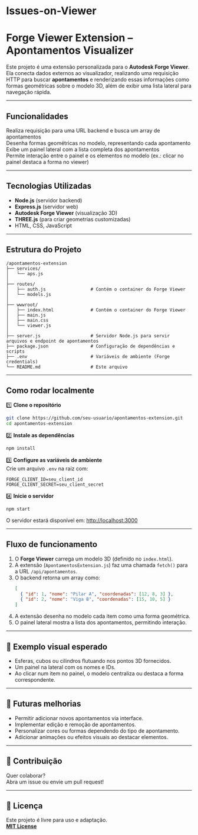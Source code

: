 # Issues-on-Viewer
# Forge Viewer Extension – Apontamentos Visualizer

Este projeto é uma extensão personalizada para o **Autodesk Forge Viewer**. Ela conecta dados externos ao visualizador, realizando uma requisição HTTP para buscar **apontamentos** e renderizando essas informações como formas geométricas sobre o modelo 3D, além de exibir uma lista lateral para navegação rápida.

---

## Funcionalidades

Realiza requisição para uma URL backend e busca um array de apontamentos  
Desenha formas geométricas no modelo, representando cada apontamento  
Exibe um painel lateral com a lista completa dos apontamentos  
Permite interação entre o painel e os elementos no modelo (ex.: clicar no painel destaca a forma no viewer)

---

## Tecnologias Utilizadas

- **Node.js** (servidor backend)  
- **Express.js** (servidor web)  
- **Autodesk Forge Viewer** (visualização 3D)  
- **THREE.js** (para criar geometrias customizadas)  
- HTML, CSS, JavaScript

---

## Estrutura do Projeto

```
/apontamentos-extension
├── services/
│   └── aps.js
│
├── routes/
│   ├── auth.js                 # Contém o container do Forge Viewer
│   └── models.js
│
├── wwwroot/
│   ├── index.html              # Contém o container do Forge Viewer
│   ├── main.js                 
│   ├── main.css
│   └── viewer.js
│
├── server.js                   # Servidor Node.js para servir arquivos e endpoint de apontamentos
├── package.json                # Configuração de dependências e scripts
├── .env                        # Variáveis de ambiente (Forge credentials)
└── README.md                   # Este arquivo
```

---

## Como rodar localmente

1️⃣ **Clone o repositório**  
```bash
git clone https://github.com/seu-usuario/apontamentos-extension.git
cd apontamentos-extension
```

2️⃣ **Instale as dependências**  
```bash
npm install
```

3️⃣ **Configure as variáveis de ambiente**  
Crie um arquivo `.env` na raiz com:  
```
FORGE_CLIENT_ID=seu_client_id
FORGE_CLIENT_SECRET=seu_client_secret
```

4️⃣ **Inicie o servidor**  
```bash
npm start
```

O servidor estará disponível em: [http://localhost:3000](http://localhost:3000)

---

## Fluxo de funcionamento

1. O **Forge Viewer** carrega um modelo 3D (definido no `index.html`).
2. A extensão (`ApontamentosExtension.js`) faz uma chamada `fetch()` para a URL `/api/apontamentos`.
3. O backend retorna um array como:
   ```json
   [
     { "id": 1, "nome": "Pilar A", "coordenadas": [12, 8, 3] },
     { "id": 2, "nome": "Viga B", "coordenadas": [15, 10, 5] }
   ]
   ```
4. A extensão desenha no modelo cada item como uma forma geométrica.
5. O painel lateral mostra a lista dos apontamentos, permitindo interação.

---

## 📌 Exemplo visual esperado

- Esferas, cubos ou cilindros flutuando nos pontos 3D fornecidos.  
- Um painel na lateral com os nomes e IDs.  
- Ao clicar num item no painel, o modelo centraliza ou destaca a forma correspondente.

---

## 🚀 Futuras melhorias

- Permitir adicionar novos apontamentos via interface.  
- Implementar edição e remoção de apontamentos.  
- Personalizar cores ou formas dependendo do tipo de apontamento.  
- Adicionar animações ou efeitos visuais ao destacar elementos.

---

## 🤝 Contribuição

Quer colaborar?  
Abra um issue ou envie um pull request!

---

## 📜 Licença

Este projeto é livre para uso e adaptação.  
**[MIT License](LICENSE)**

